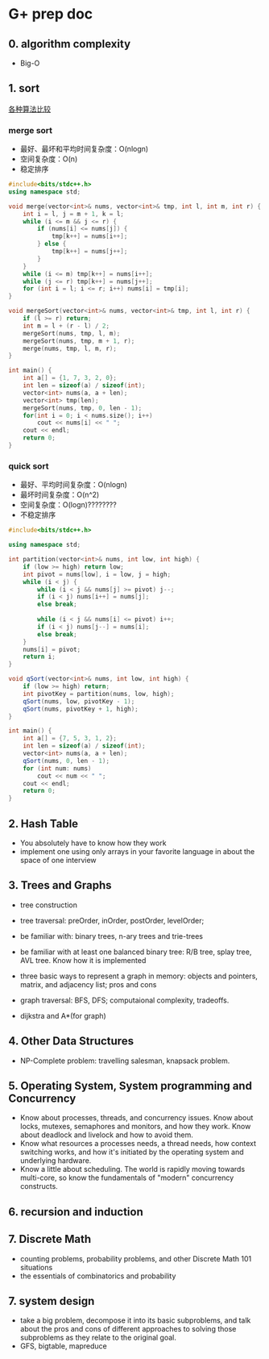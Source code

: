 # G+ prep doc

## 0. algorithm complexity
 - Big-O

## 1. sort
[各种算法比较](http://my.csdn.net/uploads/201207/19/1342700879_2982.jpg)

### merge sort
 - 最好、最坏和平均时间复杂度：O(nlogn)
 - 空间复杂度：O(n)
 - 稳定排序

```C++
#include<bits/stdc++.h>
using namespace std;

void merge(vector<int>& nums, vector<int>& tmp, int l, int m, int r) {
	int i = l, j = m + 1, k = l;
	while (i <= m && j <= r) {
		if (nums[i] <= nums[j]) {
			tmp[k++] = nums[i++];
		} else {
			tmp[k++] = nums[j++];
		}
	}
	while (i <= m) tmp[k++] = nums[i++];
	while (j <= r) tmp[k++] = nums[j++];
	for (int i = l; i <= r; i++) nums[i] = tmp[i];
}

void mergeSort(vector<int>& nums, vector<int>& tmp, int l, int r) {
	if (l >= r) return;
	int m = l + (r - l) / 2;
	mergeSort(nums, tmp, l, m);
	mergeSort(nums, tmp, m + 1, r);
	merge(nums, tmp, l, m, r);
}

int main() {
	int a[] = {1, 7, 3, 2, 0};
	int len = sizeof(a) / sizeof(int);
	vector<int> nums(a, a + len);
	vector<int> tmp(len);
	mergeSort(nums, tmp, 0, len - 1);
	for(int i = 0; i < nums.size(); i++)
		cout << nums[i] << " ";
	cout << endl;
	return 0;
}
```

### quick sort
 - 最好、平均时间复杂度：O(nlogn)
 - 最坏时间复杂度：O(n^2)
 - 空间复杂度：O(logn)????????
 - 不稳定排序

```C++
#include<bits/stdc++.h>

using namespace std;

int partition(vector<int>& nums, int low, int high) {
	if (low >= high) return low;
	int pivot = nums[low], i = low, j = high;
	while (i < j) {
		while (i < j && nums[j] >= pivot) j--;
		if (i < j) nums[i++] = nums[j];
		else break;
		
		while (i < j && nums[i] <= pivot) i++;
		if (i < j) nums[j--] = nums[i];
		else break;
	}
	nums[i] = pivot;
	return i;
}

void qSort(vector<int>& nums, int low, int high) {
	if (low >= high) return;
	int pivotKey = partition(nums, low, high);
	qSort(nums, low, pivotKey - 1);
	qSort(nums, pivotKey + 1, high);
}

int main() {
	int a[] = {7, 5, 3, 1, 2};
	int len = sizeof(a) / sizeof(int);
	vector<int> nums(a, a + len);
	qSort(nums, 0, len - 1);
	for (int num: nums)
		cout << num << " ";
	cout << endl;
	return 0;
}
```

## 2. Hash Table
 - You absolutely have to know how they work
 - implement one using only arrays in your favorite language in about the space of one interview

## 3. Trees and Graphs
 - tree construction
 - tree traversal: preOrder, inOrder, postOrder, levelOrder;
 - be familiar with: binary trees, n-ary trees and trie-trees 
 - be familiar with at least one balanced binary tree: R/B tree, splay tree, AVL tree. Know how it is implemented
 
 - three basic ways to represent a graph in memory: objects and pointers, matrix, and adjacency list; pros and cons 
 - graph traversal: BFS, DFS; computaional complexity, tradeoffs.
 - dijkstra and A*(for graph)

## 4. Other Data Structures
 - NP-Complete problem: travelling salesman, knapsack problem.

## 5. Operating System, System programming and Concurrency
 - Know about processes, threads, and concurrency issues. Know about locks, mutexes, semaphores and monitors, and how they work. Know about deadlock and livelock and how to avoid them.
 - Know what resources a processes needs, a thread needs, how context switching works, and how it's initiated by the operating system and underlying hardware.
 - Know a little about scheduling. The world is rapidly moving towards multi-core, so know the fundamentals of "modern" concurrency constructs.

## 6. recursion and induction

## 7. Discrete Math
 - counting problems, probability problems, and other Discrete Math 101 situations
 -  the essentials of combinatorics and probability

## 7. system design
 - take a big problem, decompose it into its basic subproblems, and talk about the pros and cons of different approaches to solving those subproblems as they relate to the original goal.
 - GFS, bigtable, mapreduce
